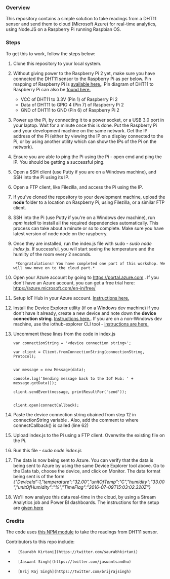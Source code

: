 ### Overview
This repository contains a simple solution to take readings from a DHT11 sensor and send them to cloud (Microsoft Azure) for real-time analytics, using Node.JS on a Raspberry Pi running Raspbian OS.

### Steps
To get this to work, follow the steps below:

1.  Clone this repository to your local system.

2.  Without giving power to the Raspberry Pi 2 yet, make sure you have connected the DHT11 sensor to the Raspberry Pi as per below. Pin mapping of Raspberry Pi  is [available here.](https://developer.microsoft.com/en-us/windows/iot/win10/samples/pinmappingsrpi2). Pin diagram of DHT11 to Raspberry Pi can also be [found here.](https://developer.microsoft.com/en-us/windows/iot/win10/samples/gpioonewire)

    -   VCC of DHT11 to 3.3V (Pin 1) of Raspberry Pi 2
    -   Data of DHT11 to GPIO 4 (Pin 7) of Raspberry Pi 2
    -   GND of DHT11 to GND (Pin 6) of Raspberry Pi 2

3.  Power up the Pi, by connecting it to a power socket, or a USB 3.0 port in your laptop. Wait for a minute once this is done. Put the Raspberry Pi and your development machine on the same network. Get the IP address of the Pi (either by viewing the IP on a display connected to the Pi, or by using another utility which can show the IPs of the Pi on the network).

4.  Ensure you are able to ping the Pi using the Pi - open cmd and ping the IP. You should be getting a successful ping.
  
5.  Open a SSH client (use Putty if you are on a Windows machine), and SSH into the Pi using its IP.

6.  Open a FTP client, like Filezilla, and access the Pi using the IP.

7.  If you've cloned the repository to your development machine, upload the **node** folder to a location on Raspberry Pi, using Filezilla, or a similar FTP client.

8.  SSH into the Pi (use Putty if you're on a Windows dev machine), run *npm install* to install all the required dependencies automatically. This process can take about a minute or so to complete. Make sure you have latest version of node node on the raspberry.

9. Once they are installed, run the index.js file with sudo - *sudo node index.js*. If successful, you will start seeing the temperature and the humiity of the room every 2 seconds.

        *Congratulations! You have completed one part of this workshop. We will now move on to the cloud part.*
        
10. Open your Azure account by going to https://portal.azure.com . If you don't have an Azure account, you can get a free trial here: https://azure.microsoft.com/en-in/free/ 

11.  Setup IoT Hub in your Azure account. [Instructions here.](https://github.com/Azure/azure-iot-sdks/blob/master/doc/setup_iothub.md)

12.  Install the Device Explorer utility (if on a Windows dev machine) if you don't have it already, create a new device and note down the **device connection string**. [Instructions here.](https://github.com/Azure/azure-iot-sdks/blob/master/tools/DeviceExplorer/doc/how_to_use_device_explorer.md). If you are on a non-Windows dev machine, use the iothub-explorer CLI tool - [instructions are here.](https://github.com/Azure/azure-iot-sdks/tree/master/tools/iothub-explorer)

13. Uncomment these lines from the code in index.js 

        var connectionString = '<device connection string>';

        var client = Client.fromConnectionString(connectionString, Protocol);
        
        
        var message = new Message(data);

        console.log('Sending message back to the IoT Hub: ' + message.getData());

        client.sendEvent(message, printResultFor('send'));


        client.open(connectCallback);

14. Paste the device connection string obained from step 12 in connectionString variable . Also, add the comment to where connectCallback() is called (line 62)

16. Upload index.js to the Pi using a FTP client. Overwrite the existing file on the Pi.

17. Run this file - *sudo node index.js*

18. The data is now being sent to Azure. You can verify that the data is being sent to Azure by using the same Device Explorer tool above. Go to the Data tab, choose the device, and click on Monitor. The data format being sent is of the form *{"DeviceId":1,"temperature":"32.00","unitOfTemp":"C","humidity":"33.00","unitOfHumidity":"%","TimeFlag":"2016-07-09T15:03:02.320Z"}*

24. We'll now analyze this data real-time in the cloud, by using a Stream Analytics job and Power BI dashboards. The instructions for the setup are [given here](https://github.com/saurabhkirtani/dht11-azureIoT/blob/master/streamanalytics-PowerBISetup.md)
                     
### Credits
The code uses [this NPM module](https://www.npmjs.com/package/node-dht-sensor) to take the readings from DHT11 sensor.

Contributors to this repo include:

-       [Saurabh Kirtani](https://twitter.com/saurabhkirtani)
-       [Jaswant Singh](https://twitter.com/jaswantsandhu)
-       [Brij Raj Singh](https://twitter.com/brijrajsingh)
